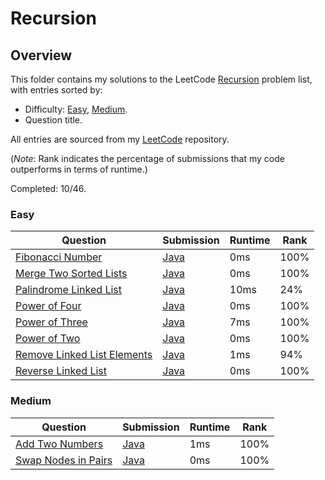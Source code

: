 # Recursion

## Overview
This folder contains my solutions to the LeetCode [Recursion](https://leetcode.com/problem-list/recursion/) problem list,
with entries sorted by:
- Difficulty: [Easy](#easy), [Medium](#medium).
- Question title.

All entries are sourced from my [LeetCode](https://github.com/shumarb/leetcode) repository.

(*Note*: Rank indicates the percentage of submissions that my code outperforms in terms of runtime.)

Completed: 10/46.

### Easy
| Question                                                                                              | Submission                                                                                           | Runtime | Rank |
|-------------------------------------------------------------------------------------------------------|------------------------------------------------------------------------------------------------------|---------|------|
| [Fibonacci Number](https://leetcode.com/problems/fibonacci-number/description/)                       | [Java](https://github.com/shumarb/leetcode/blob/main/submissions/java/FibonacciNumber.java)          | 0ms     | 100% |
| [Merge Two Sorted Lists](https://leetcode.com/problems/merge-two-sorted-lists/description/)           | [Java](https://github.com/shumarb/leetcode/blob/main/submissions/java/MergeTwoSortedLists.java)      | 0ms     | 100% |
| [Palindrome Linked List](https://leetcode.com/problems/palindrome-linked-list/description/)           | [Java](https://github.com/shumarb/leetcode/blob/main/submissions/java/PalindromeLinkedList.java)     | 10ms    | 24%  |
| [Power of Four](https://leetcode.com/problems/power-of-four/description/)                             | [Java](https://github.com/shumarb/leetcode/blob/main/submissions/java/PowerOfFour.java)              | 0ms     | 100% |
| [Power of Three](https://leetcode.com/problems/power-of-three/description/)                           | [Java](https://github.com/shumarb/leetcode/blob/main/submissions/java/PowerOfThree.java)             | 7ms     | 100% |
| [Power of Two](https://leetcode.com/problems/power-of-two/description/)                               | [Java](https://github.com/shumarb/leetcode/blob/main/submissions/java/PowerOfTwo.java)               | 0ms     | 100% |
| [Remove Linked List Elements](https://leetcode.com/problems/remove-linked-list-elements/description/) | [Java](https://github.com/shumarb/leetcode/blob/main/submissions/java/RemoveLinkedListElements.java) | 1ms     | 94%  |
| [Reverse Linked List](https://leetcode.com/problems/reverse-linked-list/description/)                 | [Java](https://github.com/shumarb/leetcode/blob/main/submissions/java/ReverseLinkedList.java)        | 0ms     | 100% |

### Medium
| Question                                                                               | Submission                                                                                   | Runtime | Rank |
|----------------------------------------------------------------------------------------|----------------------------------------------------------------------------------------------|---------|------|
| [Add Two Numbers](https://leetcode.com/problems/add-two-numbers/description/)          | [Java](https://github.com/shumarb/leetcode/blob/main/submissions/java/AddTwoNumbers.java)    | 1ms     | 100% |
| [Swap Nodes in Pairs](https://leetcode.com/problems/swap-nodes-in-pairs/descript-ion/) | [Java](https://github.com/shumarb/leetcode/blob/main/submissions/java/SwapNodesInPairs.java) | 0ms     | 100% |
